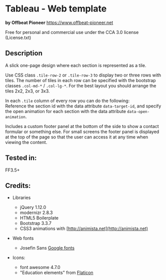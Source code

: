 # Tableau - Web template
**by Offbeat Pioneer**
https://www.offbeat-pioneer.net

Free for personal and commercial use under the CCA 3.0 license (License.txt)

## Description
A slick one-page design where each section is represented as a tile.

Use CSS class ``.tile-row-2`` or ``.tile-row-3`` to display two or three
rows with tiles. The number of tiles in each row can be specified with the bootstrap
classes ``.col-md-*`` / ``.col-lg-*``. For the best layout you should arrange the tiles 
2x2, 2x3, or 3x3.

In each ``.tile`` column of every row you can do the following:<br/>
Reference the section id with the data attribute ``data-target-id``, and specify the open animation 
for each section with the data attribute ``data-open-animation``.

Includes a custom footer panel at the bottom of the side to show a contact
formular or something else. For small screens the footer panel is displayed at
the top of the page so that the user can access it at any time when viewing the 
content.

## Tested in:

FF3.5+


## Credits:

- Libraries
    * jQuery 1.12.0
    * modernizr 2.8.3
    * HTML5 Boilerplate
    * Bootstrap 3.3.7
    * CSS3 animations with [http://animista.net](http://animista.net)
    
- Web fonts
    * Josefin Sans [Google fonts](https://fonts.googleapis.com/css?family=Josefin+Sans)
    
- Icons:
    * font awesome 4.7.0
    * "Education elements" from [Flaticon](http://www.flaticon.com/packs/education-elements-3)

	
